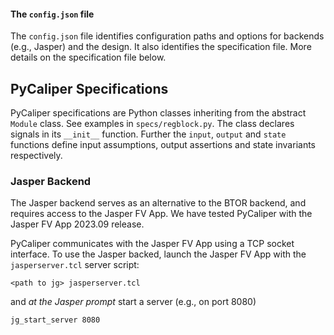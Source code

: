 #### The `config.json` file

The `config.json` file identifies configuration paths and options for backends (e.g., Jasper) and the design. It also identifies the specification file. More details on the specification file below.

## PyCaliper Specifications

PyCaliper specifications are Python classes inheriting from the abstract `Module` class. See examples in `specs/regblock.py`. The class declares signals in its `__init__` function. Further the `input`, `output` and `state` functions define input assumptions, output assertions and state invariants respectively.


### Jasper Backend

The Jasper backend serves as an alternative to the BTOR backend, and requires access to the Jasper FV App. 
We have tested PyCaliper with the Jasper FV App 2023.09 release. 

PyCaliper communicates with the Jasper FV App using a TCP socket interface.
To use the Jasper backed, launch the Jasper FV App with the `jasperserver.tcl` server script:

```
<path to jg> jasperserver.tcl
```
and *at the Jasper prompt* start a server (e.g., on port 8080)
```
jg_start_server 8080
```


